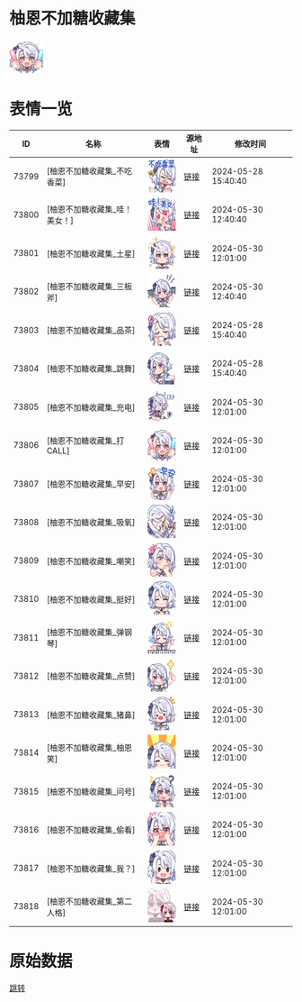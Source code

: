 # 柚恩不加糖收藏集

<img src="./cover.png" height="60" alt="cover" />

# 表情一览

|ID|名称|表情|源地址|修改时间|
|----|----|----|----|----|
|73799|[柚恩不加糖收藏集_不吃香菜]|<img src="./pic/073799_%5B柚恩不加糖收藏集_不吃香菜%5D.png" height="60" alt="不吃香菜"/>|[链接](https://i0.hdslb.com/bfs/garb/29ad7371b6f3e8cec7103989b235404af9466055.png)|2024-05-28 15:40:40|
|73800|[柚恩不加糖收藏集_哇！美女！]|<img src="./pic/073800_%5B柚恩不加糖收藏集_哇！美女！%5D.png" height="60" alt="哇！美女！"/>|[链接](https://i0.hdslb.com/bfs/garb/40b475ad8c59d761cfd66ca24351ba31459b3248.png)|2024-05-30 12:40:40|
|73801|[柚恩不加糖收藏集_土星]|<img src="./pic/073801_%5B柚恩不加糖收藏集_土星%5D.png" height="60" alt="土星"/>|[链接](https://i0.hdslb.com/bfs/garb/be5dc9a455f640e8d69acd6e2aaceed261579ef0.png)|2024-05-30 12:01:00|
|73802|[柚恩不加糖收藏集_三板斧]|<img src="./pic/073802_%5B柚恩不加糖收藏集_三板斧%5D.png" height="60" alt="三板斧"/>|[链接](https://i0.hdslb.com/bfs/garb/6b8300cc1256a97ccf5637f0cb47ab848f09e933.png)|2024-05-30 12:40:40|
|73803|[柚恩不加糖收藏集_品茶]|<img src="./pic/073803_%5B柚恩不加糖收藏集_品茶%5D.png" height="60" alt="品茶"/>|[链接](https://i0.hdslb.com/bfs/garb/920bbc92159b78d65831d3c8186f48209064cf64.png)|2024-05-28 15:40:40|
|73804|[柚恩不加糖收藏集_跳舞]|<img src="./pic/073804_%5B柚恩不加糖收藏集_跳舞%5D.png" height="60" alt="跳舞"/>|[链接](https://i0.hdslb.com/bfs/garb/012c197e372f15f201dc130cc881a459ede472e5.png)|2024-05-28 15:40:40|
|73805|[柚恩不加糖收藏集_充电]|<img src="./pic/073805_%5B柚恩不加糖收藏集_充电%5D.png" height="60" alt="充电"/>|[链接](https://i0.hdslb.com/bfs/garb/1b1f3307da036f428e2558538a112854524bb14d.png)|2024-05-30 12:01:00|
|73806|[柚恩不加糖收藏集_打CALL]|<img src="./pic/073806_%5B柚恩不加糖收藏集_打CALL%5D.png" height="60" alt="打CALL"/>|[链接](https://i0.hdslb.com/bfs/garb/af13da88436ea613aa93edb67773fdbb20dea21c.png)|2024-05-30 12:01:00|
|73807|[柚恩不加糖收藏集_早安]|<img src="./pic/073807_%5B柚恩不加糖收藏集_早安%5D.png" height="60" alt="早安"/>|[链接](https://i0.hdslb.com/bfs/garb/45fcdf93996e4df219f2886377d2deb1a15d0bdf.png)|2024-05-30 12:01:00|
|73808|[柚恩不加糖收藏集_吸氧]|<img src="./pic/073808_%5B柚恩不加糖收藏集_吸氧%5D.png" height="60" alt="吸氧"/>|[链接](https://i0.hdslb.com/bfs/garb/a2f12ca4ae1855322c16015e5cf276483ae42e60.png)|2024-05-30 12:01:00|
|73809|[柚恩不加糖收藏集_嘲笑]|<img src="./pic/073809_%5B柚恩不加糖收藏集_嘲笑%5D.png" height="60" alt="嘲笑"/>|[链接](https://i0.hdslb.com/bfs/garb/f8c24de995300d50af20d168162cb7d0e10252b6.png)|2024-05-30 12:01:00|
|73810|[柚恩不加糖收藏集_挺好]|<img src="./pic/073810_%5B柚恩不加糖收藏集_挺好%5D.png" height="60" alt="挺好"/>|[链接](https://i0.hdslb.com/bfs/garb/2c5b90ac9bf106651ad104b94e677f5ca6d4a01f.png)|2024-05-30 12:01:00|
|73811|[柚恩不加糖收藏集_弹钢琴]|<img src="./pic/073811_%5B柚恩不加糖收藏集_弹钢琴%5D.png" height="60" alt="弹钢琴"/>|[链接](https://i0.hdslb.com/bfs/garb/09e1ca001418ca52159795ec9a40d416d87e32ce.png)|2024-05-30 12:01:00|
|73812|[柚恩不加糖收藏集_点赞]|<img src="./pic/073812_%5B柚恩不加糖收藏集_点赞%5D.png" height="60" alt="点赞"/>|[链接](https://i0.hdslb.com/bfs/garb/c05441d325c5d539cab5124cb412e94750512cfa.png)|2024-05-30 12:01:00|
|73813|[柚恩不加糖收藏集_猪鼻]|<img src="./pic/073813_%5B柚恩不加糖收藏集_猪鼻%5D.png" height="60" alt="猪鼻"/>|[链接](https://i0.hdslb.com/bfs/garb/ad10b15167b254f226efdadfe0f911c52e70a193.png)|2024-05-30 12:01:00|
|73814|[柚恩不加糖收藏集_柚恩笑]|<img src="./pic/073814_%5B柚恩不加糖收藏集_柚恩笑%5D.png" height="60" alt="柚恩笑"/>|[链接](https://i0.hdslb.com/bfs/garb/471674942d982dd0a87b0c4eabc55deddb1c7e73.png)|2024-05-30 12:01:00|
|73815|[柚恩不加糖收藏集_问号]|<img src="./pic/073815_%5B柚恩不加糖收藏集_问号%5D.png" height="60" alt="问号"/>|[链接](https://i0.hdslb.com/bfs/garb/05e25b0f3903580bb30f6629812d92611338c57e.png)|2024-05-30 12:01:00|
|73816|[柚恩不加糖收藏集_偷看]|<img src="./pic/073816_%5B柚恩不加糖收藏集_偷看%5D.png" height="60" alt="偷看"/>|[链接](https://i0.hdslb.com/bfs/garb/e14002da3081a336219965d53dd2f82d8c869ff5.png)|2024-05-30 12:01:00|
|73817|[柚恩不加糖收藏集_我？]|<img src="./pic/073817_%5B柚恩不加糖收藏集_我？%5D.png" height="60" alt="我？"/>|[链接](https://i0.hdslb.com/bfs/garb/94fbe2e6f2c09a523a31621a75f4c2db58df3148.png)|2024-05-30 12:01:00|
|73818|[柚恩不加糖收藏集_第二人格]|<img src="./pic/073818_%5B柚恩不加糖收藏集_第二人格%5D.png" height="60" alt="第二人格"/>|[链接](https://i0.hdslb.com/bfs/garb/9e78f3fc24df05dcc117bed7d058931002631701.png)|2024-05-30 12:01:00|

# 原始数据

[跳转](./raw.json)

